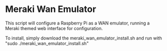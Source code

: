 # Meraki Wan Emulator

This script will configure a Raspberry Pi as a WAN emulator, running a Meraki themed web interface for configuration.

To install, simply download the meraki_wan_emulator_install.sh and run with "sudo ./meraki_wan_emulator_install.sh"
